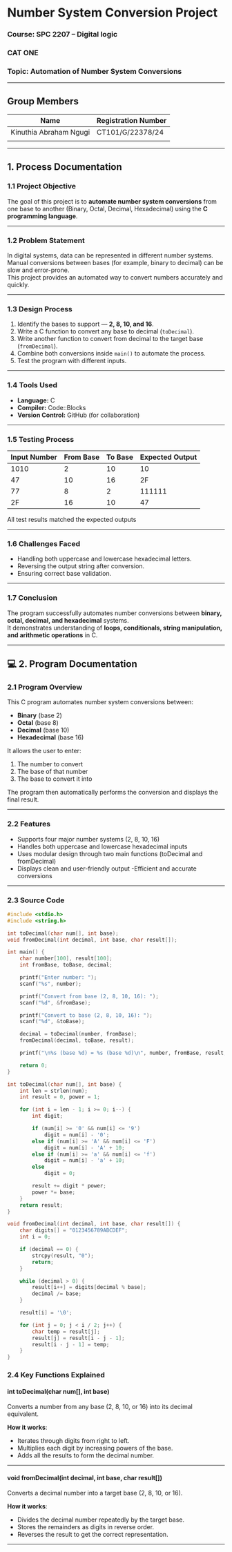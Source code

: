 # Number System Conversion Project  

### Course: **SPC 2207 – Digital logic**  
### CAT ONE  
### Topic: **Automation of Number System Conversions**

---

## Group Members  

| Name | Registration Number |
|------|----------------------|
| Kinuthia Abraham Ngugi | CT101/G/22378/24 |
|  |

---

## 1. Process Documentation  

### 1.1 Project Objective  
The goal of this project is to **automate number system conversions** from one base to another (Binary, Octal, Decimal, Hexadecimal) using the **C programming language**.

---

### 1.2 Problem Statement  
In digital systems, data can be represented in different number systems.  
Manual conversions between bases (for example, binary to decimal) can be slow and error-prone.  
This project provides an automated way to convert numbers accurately and quickly.

---

### 1.3 Design Process  
1. Identify the bases to support — **2, 8, 10, and 16**.  
2. Write a C function to convert any base to decimal (`toDecimal`).  
3. Write another function to convert from decimal to the target base (`fromDecimal`).  
4. Combine both conversions inside `main()` to automate the process.  
5. Test the program with different inputs.

---

### 1.4 Tools Used  
- **Language:** C  
- **Compiler:** Code::Blocks
- **Version Control:** GitHub (for collaboration)

---

### 1.5 Testing Process  

| Input Number | From Base | To Base | Expected Output |
|---------------|------------|---------|-----------------|
| 1010 | 2 | 10 | 10 |
| 47 | 10 | 16 | 2F |
| 77 | 8 | 2 | 111111 |
| 2F | 16 | 10 | 47 |

All test results matched the expected outputs  

---

### 1.6 Challenges Faced  
- Handling both uppercase and lowercase hexadecimal letters.  
- Reversing the output string after conversion.  
- Ensuring correct base validation.  

---

### 1.7 Conclusion  
The program successfully automates number conversions between **binary, octal, decimal, and hexadecimal** systems.  
It demonstrates understanding of **loops, conditionals, string manipulation, and arithmetic operations** in C.

---

## 💻 2. Program Documentation  

### 2.1 Program Overview
This C program automates number system conversions between:

- **Binary** (base 2)
- **Octal** (base 8)
- **Decimal** (base 10)
- **Hexadecimal** (base 16)

It allows the user to enter:

1. The number to convert
2. The base of that number
3. The base to convert it into

The program then automatically performs the conversion and displays the final result.


---

### 2.2 Features

- Supports four major number systems (2, 8, 10, 16)
- Handles both uppercase and lowercase hexadecimal inputs
- Uses modular design through two main functions (toDecimal and fromDecimal)
- Displays clean and user-friendly output
-Efficient and accurate conversions

---

### 2.3 Source Code  
```c
#include <stdio.h>
#include <string.h>

int toDecimal(char num[], int base);
void fromDecimal(int decimal, int base, char result[]);

int main() {
    char number[100], result[100];
    int fromBase, toBase, decimal;

    printf("Enter number: ");
    scanf("%s", number);

    printf("Convert from base (2, 8, 10, 16): ");
    scanf("%d", &fromBase);

    printf("Convert to base (2, 8, 10, 16): ");
    scanf("%d", &toBase);

    decimal = toDecimal(number, fromBase);
    fromDecimal(decimal, toBase, result);

    printf("\n%s (base %d) = %s (base %d)\n", number, fromBase, result, toBase);

    return 0;
}

int toDecimal(char num[], int base) {
    int len = strlen(num);
    int result = 0, power = 1;

    for (int i = len - 1; i >= 0; i--) {
        int digit;

        if (num[i] >= '0' && num[i] <= '9')
            digit = num[i] - '0';
        else if (num[i] >= 'A' && num[i] <= 'F')
            digit = num[i] - 'A' + 10;
        else if (num[i] >= 'a' && num[i] <= 'f')
            digit = num[i] - 'a' + 10;
        else
            digit = 0;

        result += digit * power;
        power *= base;
    }
    return result;
}

void fromDecimal(int decimal, int base, char result[]) {
    char digits[] = "0123456789ABCDEF";
    int i = 0;

    if (decimal == 0) {
        strcpy(result, "0");
        return;
    }

    while (decimal > 0) {
        result[i++] = digits[decimal % base];
        decimal /= base;
    }

    result[i] = '\0';

    for (int j = 0; j < i / 2; j++) {
        char temp = result[j];
        result[j] = result[i - j - 1];
        result[i - j - 1] = temp;
    }
}
```
### 2.4 Key Functions Explained

#### int toDecimal(char num[], int base)
Converts a number from any base (2, 8, 10, or 16) into its decimal equivalent.

**How it works**:
- Iterates through digits from right to left.
- Multiplies each digit by increasing powers of the base.
- Adds all the results to form the decimal number.

---

#### void fromDecimal(int decimal, int base, char result[])
Converts a decimal number into a target base (2, 8, 10, or 16).

**How it works**:
- Divides the decimal number repeatedly by the target base.
- Stores the remainders as digits in reverse order.
- Reverses the result to get the correct representation.
  
---
